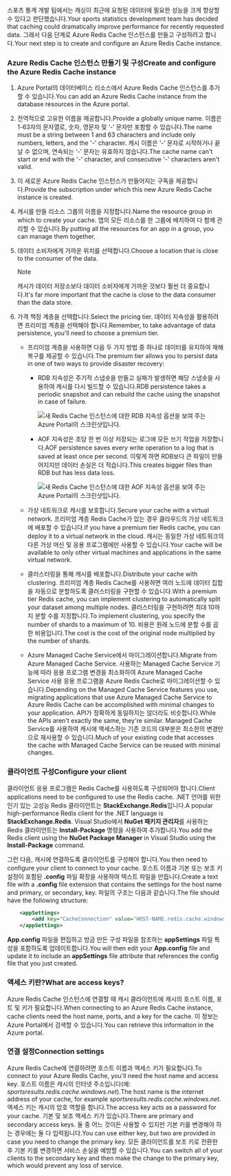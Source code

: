 <span data-ttu-id="2b3b1-101">스포츠 통계 개발 팀에서는 캐싱이 최근에 요청된 데이터에 필요한 성능을 크게 향상할 수 있다고 판단했습니다.</span><span class="sxs-lookup"><span data-stu-id="2b3b1-101">Your sports statistics development team has decided that caching could dramatically improve performance for recently requested data.</span></span> <span data-ttu-id="2b3b1-102">그래서 다음 단계로 Azure Redis Cache 인스턴스를 만들고 구성하려고 합니다.</span><span class="sxs-lookup"><span data-stu-id="2b3b1-102">Your next step is to create and configure an Azure Redis Cache instance.</span></span>

### <a name="create-and-configure-the-azure-redis-cache-instance"></a><span data-ttu-id="2b3b1-103">Azure Redis Cache 인스턴스 만들기 및 구성</span><span class="sxs-lookup"><span data-stu-id="2b3b1-103">Create and configure the Azure Redis Cache instance</span></span>

1. <span data-ttu-id="2b3b1-104">Azure Portal의 데이터베이스 리소스에서 Azure Redis Cache 인스턴스를 추가할 수 있습니다.</span><span class="sxs-lookup"><span data-stu-id="2b3b1-104">You can add an Azure Redis Cache instance from the database resources in the Azure portal.</span></span>

1. <span data-ttu-id="2b3b1-105">전역적으로 고유한 이름을 제공합니다.</span><span class="sxs-lookup"><span data-stu-id="2b3b1-105">Provide a globally unique name.</span></span> <span data-ttu-id="2b3b1-106">이름은 1-63자의 문자열로, 숫자, 영문자 및 ‘-’ 문자만 포함할 수 있습니다.</span><span class="sxs-lookup"><span data-stu-id="2b3b1-106">The name must be a string between 1 and 63 characters and include only numbers, letters, and the '-' character.</span></span> <span data-ttu-id="2b3b1-107">캐시 이름은 ‘-’ 문자로 시작하거나 끝날 수 없으며, 연속되는 ‘-’ 문자는 유효하지 않습니다.</span><span class="sxs-lookup"><span data-stu-id="2b3b1-107">The cache name can't start or end with the '-' character, and consecutive '-' characters aren't valid.</span></span>

1. <span data-ttu-id="2b3b1-108">이 새로운 Azure Redis Cache 인스턴스가 만들어지는 구독을 제공합니다.</span><span class="sxs-lookup"><span data-stu-id="2b3b1-108">Provide the subscription under which this new Azure Redis Cache instance is created.</span></span>

1. <span data-ttu-id="2b3b1-109">캐시를 만들 리소스 그룹의 이름을 지정합니다.</span><span class="sxs-lookup"><span data-stu-id="2b3b1-109">Name the resource group in which to create your cache.</span></span> <span data-ttu-id="2b3b1-110">앱의 모든 리소스를 한 그룹에 배치하여 다 함께 관리할 수 있습니다.</span><span class="sxs-lookup"><span data-stu-id="2b3b1-110">By putting all the resources for an app in a group, you can manage them together.</span></span>

1. <span data-ttu-id="2b3b1-111">데이터 소비자에게 가까운 위치를 선택합니다.</span><span class="sxs-lookup"><span data-stu-id="2b3b1-111">Choose a location that is close to the consumer of the data.</span></span>

    > [!NOTE]
    > <span data-ttu-id="2b3b1-112">캐시가 데이터 저장소보다 데이터 소비자에게 가까운 것보다 훨씬 더 중요합니다.</span><span class="sxs-lookup"><span data-stu-id="2b3b1-112">It's far more important that the cache is close to the data consumer than the data store.</span></span>

1. <span data-ttu-id="2b3b1-113">가격 책정 계층을 선택합니다.</span><span class="sxs-lookup"><span data-stu-id="2b3b1-113">Select the pricing tier.</span></span> <span data-ttu-id="2b3b1-114">데이터 지속성을 활용하려면 프리미엄 계층을 선택해야 합니다.</span><span class="sxs-lookup"><span data-stu-id="2b3b1-114">Remember, to take advantage of data persistence, you'll need to choose a premium tier.</span></span>

    - <span data-ttu-id="2b3b1-115">프리미엄 계층을 사용하면 다음 두 가지 방법 중 하나로 데이터를 유지하여 재해 복구를 제공할 수 있습니다.</span><span class="sxs-lookup"><span data-stu-id="2b3b1-115">The premium tier allows you to persist data in one of two ways to provide disaster recovery:</span></span>

        - <span data-ttu-id="2b3b1-116">RDB 지속성은 주기적 스냅숏을 만들고 실패가 발생하면 해당 스냅숏을 사용하여 캐시를 다시 빌드할 수 있습니다.</span><span class="sxs-lookup"><span data-stu-id="2b3b1-116">RDB persistence takes a periodic snapshot and can rebuild the cache using the snapshot in case of failure.</span></span>

            ![새 Redis Cache 인스턴스에 대한 RDB 지속성 옵션을 보여 주는 Azure Portal의 스크린샷입니다.](../media/3-redis-persistence-1.png)

        - <span data-ttu-id="2b3b1-118">AOF 지속성은 초당 한 번 이상 저장되는 로그에 모든 쓰기 작업을 저장합니다.</span><span class="sxs-lookup"><span data-stu-id="2b3b1-118">AOF persistence saves every write operation to a log that is saved at least once per second.</span></span> <span data-ttu-id="2b3b1-119">이렇게 하면 RDB보다 큰 파일이 만들어지지만 데이터 손실은 더 적습니다.</span><span class="sxs-lookup"><span data-stu-id="2b3b1-119">This creates bigger files than RDB but has less data loss.</span></span>

            ![새 Redis Cache 인스턴스에 대한 AOF 지속성 옵션을 보여 주는 Azure Portal의 스크린샷입니다.](../media/3-redis-persistence-2.png)

    - <span data-ttu-id="2b3b1-121">가상 네트워크로 캐시를 보호합니다.</span><span class="sxs-lookup"><span data-stu-id="2b3b1-121">Secure your cache with a virtual network.</span></span>
      <span data-ttu-id="2b3b1-122">프리미엄 계층 Redis Cache가 있는 경우 클라우드의 가상 네트워크에 배포할 수 있습니다.</span><span class="sxs-lookup"><span data-stu-id="2b3b1-122">If you have a premium tier Redis cache, you can deploy it to a virtual network in the cloud.</span></span> <span data-ttu-id="2b3b1-123">캐시는 동일한 가상 네트워크의 다른 가상 머신 및 응용 프로그램에만 사용할 수 있습니다.</span><span class="sxs-lookup"><span data-stu-id="2b3b1-123">Your cache will be available to only other virtual machines and applications in the same virtual network.</span></span>

    - <span data-ttu-id="2b3b1-124">클러스터링을 통해 캐시를 배포합니다.</span><span class="sxs-lookup"><span data-stu-id="2b3b1-124">Distribute your cache with clustering.</span></span>
      <span data-ttu-id="2b3b1-125">프리미엄 계층 Redis Cache를 사용하면 여러 노드에 데이터 집합을 자동으로 분할하도록 클러스터링을 구현할 수 있습니다.</span><span class="sxs-lookup"><span data-stu-id="2b3b1-125">With a premium tier Redis cache, you can implement clustering to automatically split your dataset among multiple nodes.</span></span> <span data-ttu-id="2b3b1-126">클러스터링을 구현하려면 최대 10까지 분할 수를 지정합니다.</span><span class="sxs-lookup"><span data-stu-id="2b3b1-126">To implement clustering, you specify the number of shards to a maximum of 10.</span></span> <span data-ttu-id="2b3b1-127">비용은 원래 노드에 분할 수를 곱한 비용입니다.</span><span class="sxs-lookup"><span data-stu-id="2b3b1-127">The cost is the cost of the original node multiplied by the number of shards.</span></span>

    - <span data-ttu-id="2b3b1-128">Azure Managed Cache Service에서 마이그레이션합니다.</span><span class="sxs-lookup"><span data-stu-id="2b3b1-128">Migrate from Azure Managed Cache Service.</span></span>
      <span data-ttu-id="2b3b1-129">사용하는 Managed Cache Service 기능에 따라 응용 프로그램 변경을 최소화하여 Azure Managed Cache Service 사용 응용 프로그램을 Azure Redis Cache로 마이그레이션할 수 있습니다.</span><span class="sxs-lookup"><span data-stu-id="2b3b1-129">Depending on the Managed Cache Service features you use, migrating applications that use Azure Managed Cache Service to Azure Redis Cache can be accomplished with minimal changes to your application.</span></span> <span data-ttu-id="2b3b1-130">API가 정확하게 동일하지는 않더라도 비슷합니다.</span><span class="sxs-lookup"><span data-stu-id="2b3b1-130">While the APIs aren't exactly the same, they're similar.</span></span> <span data-ttu-id="2b3b1-131">Managed Cache Service를 사용하여 캐시에 액세스하는 기존 코드의 대부분은 최소한의 변경만으로 재사용할 수 있습니다.</span><span class="sxs-lookup"><span data-stu-id="2b3b1-131">Much of your existing code that accesses the cache with Managed Cache Service can be reused with minimal changes.</span></span>

### <a name="configure-your-client"></a><span data-ttu-id="2b3b1-132">클라이언트 구성</span><span class="sxs-lookup"><span data-stu-id="2b3b1-132">Configure your client</span></span>

<span data-ttu-id="2b3b1-133">클라이언트 응용 프로그램은 Redis Cache를 사용하도록 구성되어야 합니다.</span><span class="sxs-lookup"><span data-stu-id="2b3b1-133">Client applications need to be configured to use the Redis cache.</span></span> <span data-ttu-id="2b3b1-134">.NET 언어를 위한 인기 있는 고성능 Redis 클라이언트는 **StackExchange.Redis**입니다.</span><span class="sxs-lookup"><span data-stu-id="2b3b1-134">A popular high-performance Redis client for the .NET language is **StackExchange.Redis**.</span></span> <span data-ttu-id="2b3b1-135">Visual Studio에서 **NuGet 패키지 관리자**를 사용하는 Redis 클라이언트는 **Install-Package** 명령을 사용하여 추가합니다.</span><span class="sxs-lookup"><span data-stu-id="2b3b1-135">You add the Redis client using the **NuGet Package Manager** in Visual Studio using the **Install-Package** command.</span></span>

<span data-ttu-id="2b3b1-136">그런 다음, 캐시에 연결하도록 클라이언트를 구성해야 합니다.</span><span class="sxs-lookup"><span data-stu-id="2b3b1-136">You then need to configure your client to connect to your cache.</span></span> <span data-ttu-id="2b3b1-137">호스트 이름과 기본 또는 보조 키 설정이 포함된 **.config** 파일 확장을 사용하여 텍스트 파일을 만듭니다.</span><span class="sxs-lookup"><span data-stu-id="2b3b1-137">Create a text file with a **.config** file extension that contains the settings for the host name and primary, or secondary, key.</span></span> <span data-ttu-id="2b3b1-138">파일의 구조는 다음과 같습니다.</span><span class="sxs-lookup"><span data-stu-id="2b3b1-138">The file should have the following structure:</span></span>

```XML
    <appSettings>
        <add key="CacheConnection" value="HOST-NAME.redis.cache.windows.net,abortConnect=false,ssl=true,password=PRIMARY-KEY"/>
    </appSettings>
```

<span data-ttu-id="2b3b1-139">**App.config** 파일을 편집하고 방금 만든 구성 파일을 참조하는 **appSettings** 파일 특성을 포함하도록 업데이트합니다.</span><span class="sxs-lookup"><span data-stu-id="2b3b1-139">You will then edit your **App.config** file and update it to include an **appSettings** file attribute that references the config file that you just created.</span></span>

### <a name="what-are-access-keys"></a><span data-ttu-id="2b3b1-140">액세스 키란?</span><span class="sxs-lookup"><span data-stu-id="2b3b1-140">What are access keys?</span></span>

<span data-ttu-id="2b3b1-141">Azure Redis Cache 인스턴스에 연결할 때 캐시 클라이언트에 캐시의 호스트 이름, 포트 및 키가 필요합니다.</span><span class="sxs-lookup"><span data-stu-id="2b3b1-141">When connecting to an Azure Redis Cache instance, cache clients need the host name, ports, and a key for the cache.</span></span> <span data-ttu-id="2b3b1-142">이 정보는 Azure Portal에서 검색할 수 있습니다.</span><span class="sxs-lookup"><span data-stu-id="2b3b1-142">You can retrieve this information in the Azure portal.</span></span>

### <a name="connection-settings"></a><span data-ttu-id="2b3b1-143">연결 설정</span><span class="sxs-lookup"><span data-stu-id="2b3b1-143">Connection settings</span></span>

<span data-ttu-id="2b3b1-144">Azure Redis Cache에 연결하려면 호스트 이름과 액세스 키가 필요합니다.</span><span class="sxs-lookup"><span data-stu-id="2b3b1-144">To connect to your Azure Redis Cache, you'll need the host name and access key.</span></span> <span data-ttu-id="2b3b1-145">호스트 이름은 캐시의 인터넷 주소입니다(예: *sportsresults.redis.cache.windows.net*).</span><span class="sxs-lookup"><span data-stu-id="2b3b1-145">The host name is the internet address of your cache, for example *sportsresults.redis.cache.windows.net*.</span></span> <span data-ttu-id="2b3b1-146">액세스 키는 캐시의 암호 역할을 합니다.</span><span class="sxs-lookup"><span data-stu-id="2b3b1-146">The access key acts as a password for your cache.</span></span> <span data-ttu-id="2b3b1-147">기본 및 보조 액세스 키가 있습니다.</span><span class="sxs-lookup"><span data-stu-id="2b3b1-147">There are primary and secondary access keys.</span></span> <span data-ttu-id="2b3b1-148">둘 중 어느 것이든 사용할 수 있지만 기본 키를 변경해야 하는 경우에는 둘 다 입력됩니다.</span><span class="sxs-lookup"><span data-stu-id="2b3b1-148">You can use either key, but two are provided in case you need to change the primary key.</span></span> <span data-ttu-id="2b3b1-149">모든 클라이언트를 보조 키로 전환한 후 기본 키를 변경하면 서비스 손실을 예방할 수 있습니다.</span><span class="sxs-lookup"><span data-stu-id="2b3b1-149">You can switch all of your clients to the secondary key and then make the change to the primary key, which would prevent any loss of service.</span></span>
